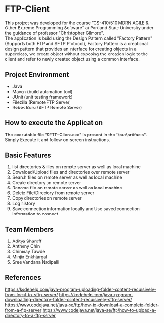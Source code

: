 

# FTP-Client

This project was developed for the course "CS-410/510 MDRN AGILE & Other Extreme Programming Software" at Portland State University under the guidance of professor "Christopher Gilmore".  
The application is build using the Design Pattern called "Factory Pattern" (Supports both FTP and SFTP Protocol), Factory Pattern is a creational design pattern that provides an interface for creating objects in a superclass, we create object without exposing the creation logic to the client and refer to newly created object using a common interface.

## Project Environment 
* Java
* Maven (build automation tool)
* JUnit (unit testing framework)
* Filezilla (Remote FTP Server)
* Rebex Buru (SFTP Remote Server)

## How to execute the Application
The executable file "SFTP-Client.exe" is present in the "\out\artifacts". Simply Execute it and follow on-screen instructions.

## Basic Features

  1. list directories & files on remote server as well as local machine
  2. Download/Upload files and directories over remote server
  3. Search files on remote server as well as local machine
  4. Create directory on remote server
  5. Rename file on remote server as well as local machine
  6. Delete File/Directory from remote server
  7. Copy directories on remote server
  8. Log history
  9. Save connection information locally and Use saved connection information to connect

## Team Members
  
  1. Aditya Sharoff
  2. Anthony Chin
  3. Chinmay Tawde
  4. Minjin Enkhjargal
  5. Sree Vandana Nadipalli

## References

  https://kodehelp.com/java-program-uploading-folder-content-recursively-from-local-to-sftp-server/
  https://kodehelp.com/java-program-downloading-directory-folder-content-recursively-sftp-server/
  https://www.codejava.net/java-se/ftp/how-to-download-a-complete-folder-from-a-ftp-server
  https://www.codejava.net/java-se/ftp/how-to-upload-a-directory-to-a-ftp-server

